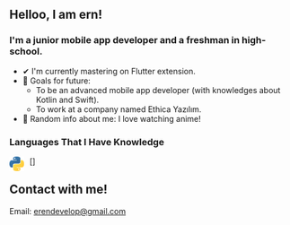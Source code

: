 ## Helloo, I am ern!

### I'm a junior mobile app developer and a freshman in high-school.
- ✔ I'm currently mastering on Flutter extension.
- 🎯 Goals for future:<br>
   - To be an advanced mobile app developer (with knowledges about Kotlin and Swift).<br>
   - To work at a company named Ethica Yazılım.
- 👀 Random info about me: I love watching anime!
### Languages That I Have Knowledge
[<img align="left" alt="Python" width="26px" src="./img/python.png" style="padding-right:10px;" />]

## Contact with me!
 Email: erendevelop@gmail.com
 
